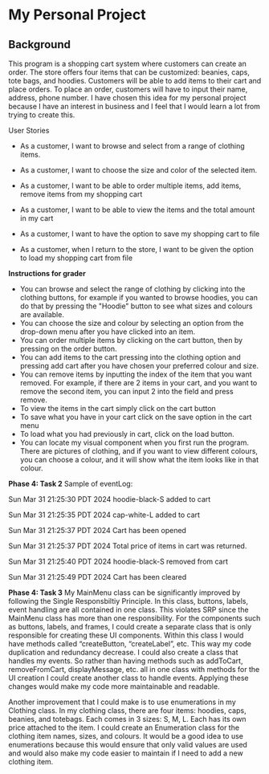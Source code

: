 # My Personal Project

## Background

This program is a shopping cart system where customers can create an order. The store offers four items
that can be customized: beanies, caps, tote bags, and hoodies. Customers will be able to add items to 
their cart and place orders. To place an order, customers will have to  input their name, address, phone 
number. I have chosen this idea for my  personal project because I have an interest in business and I
feel that I would learn a  lot from trying to create this.

User Stories

- As a customer, I want to browse and select from a range of clothing items.
- As a customer, I want to choose the size and color of the selected item.
- As a customer, I want to be able to order multiple items, add items, remove items from my shopping cart
- As a customer, I want to be able to view the items and the total amount in my cart

- As a customer, I want to have the option to save my shopping cart to file
- As a customer, when I return to the store, I want to be given the option to load my shopping cart from file

**Instructions for grader**

- You can browse and select the range of clothing by clicking into the clothing buttons, for example if you wanted
to browse hoodies, you can do that by pressing the "Hoodie" button to see what sizes and colours are available. 
- You can choose the size and colour by selecting an option from the drop-down menu after you have clicked into an item. 
- You can order multiple items by clicking on the cart button, then by pressing on the order button.
- You can add items to the cart pressing into the clothing option and pressing add cart after you have chosen your 
preferred colour and size. 
- You can remove items by inputting the index of the item that you want removed. For example, if there are 2 items in 
your cart, and you want to remove the second item, you can input 2 into the field and press remove. 
- To view the items in the cart simply click on the cart button
- To save what you have in your cart click on the save option in the cart menu
- To load what you had previously in cart, click on the load button.
- You can locate my visual component when you first run the program. There are pictures of clothing, and if you want to
view different colours, you can choose a colour, and it will show what the item looks like in that colour. 

**Phase 4: Task 2**
Sample of eventLog:

Sun Mar 31 21:25:30 PDT 2024
hoodie-black-S added to cart

Sun Mar 31 21:25:35 PDT 2024
cap-white-L added to cart

Sun Mar 31 21:25:37 PDT 2024
Cart has been opened

Sun Mar 31 21:25:37 PDT 2024
Total price of items in cart was returned.

Sun Mar 31 21:25:40 PDT 2024
hoodie-black-S removed from cart

Sun Mar 31 21:25:49 PDT 2024
Cart has been cleared

**Phase 4: Task 3**
My MainMenu class can be significantly improved by following the Single Responsbiltiy Principle. In this class, 
buttons, labels, event handling are all contained in one class. This violates SRP since the MainMenu class has 
more than one responsibility. For the components such as buttons, labels, and frames, I could create a separate 
class that is only responsible for creating these UI components. Within this class I would have methods called 
“createButton, “createLabel”, etc. This way my code duplication and redundancy decrease.  I could also create 
a class that handles my events. So rather than having methods such as addToCart, removeFromCart, displayMessage, 
etc. all in one class with methods for the UI creation I could create another class to handle events. Applying 
these changes would make my code more maintainable and readable.  

Another improvement that I could make is to use enumerations in my Clothing class. In my clothing class, there 
are four items: hoodies, caps, beanies, and totebags. Each comes in 3 sizes: S, M, L. Each has its own price 
attached to the item. I could create an Enumeration class for the clothing item names, sizes, and colours. It 
would be a good idea to use enumerations because this would ensure that only valid values are used and would 
also make my code easier to maintain if I need to add a new clothing item. 
